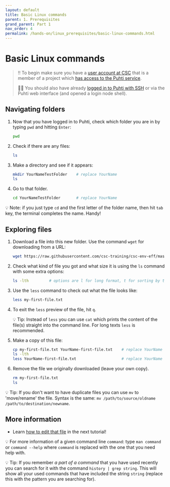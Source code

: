 ```yaml
---
layout: default
title: Basic Linux commands
parent: 1. Prerequisites
grand_parent: Part 1
nav_order: 4
permalink: /hands-on/linux_prerequisites/basic-linux-commands.html
---
```


# Basic Linux commands

> ‼️ To begin make sure you have a [user account at CSC](https://docs.csc.fi/accounts/how-to-create-new-user-account/) that is a member of a project which [has access to the Puhti service](https://docs.csc.fi/accounts/how-to-add-service-access-for-project/).
>
> ☝🏻 You should also have already [logged in to Puhti with SSH](https://csc-training.github.io/csc-env-eff/hands-on/connecting/ssh-puhti.html) or via the Puhti web interface (and opened a login node shell).

## Navigating folders

1. Now that you have logged in to Puhti, check which folder you are in by typing `pwd` and hitting `Enter`:

   ```bash
   pwd
   ```

2. Check if there are any files:

   ```bash
   ls
   ```

3. Make a directory and see if it appears:

   ```bash
   mkdir YourNameTestFolder    # replace YourName
   ls
   ```

4. Go to that folder.

   ```bash
   cd YourNameTestFolder       # replace YourName
   ```

💡 Note: if you just type `cd` and the first letter of the folder name, then hit `tab` key, the terminal completes the name. Handy!

## Exploring files

1. Download a file into this new folder. Use the command `wget` for downloading from a URL:

   ```bash
   wget https://raw.githubusercontent.com/csc-training/csc-env-eff/master/part-1/prerequisites/my-first-file.txt
   ```

2. Check what kind of file you got and what size it is using the `ls` command with some extra options:

   ```bash
   ls -lth         # options are l for long format, t for sorting by time and h for convenient size units. Anything that starts with a hashtag is a comment and is not executed
   ```

3. Use the `less` command to check out what the file looks like:

   ```bash
   less my-first-file.txt
   ```

4. To exit the `less` preview of the file, hit `q`.

   💡 Tip: Instead of `less` you can use `cat` which prints the content of the file(s) straight into the command line. For long texts `less` is recommended.

5. Make a copy of this file:

   ```bash
   cp my-first-file.txt YourName-first-file.txt    # replace YourName
   ls -lth
   less YourName-first-file.txt                    # replace YourName
   ```

6. Remove the file we originally downloaded (leave your own copy).

   ```bash
   rm my-first-file.txt
   ls
   ```

💡 Tip: If you don't want to have duplicate files you can use `mv` to 'move/rename' the file. Syntax is the same: `mv /path/to/source/oldname /path/to/destination/newname`.

## More information

- Learn [how to edit that file](https://csc-training.github.io/csc-env-eff/hands-on/linux_prerequisites/basic-file-editing.html) in the next tutorial!

💡 For more information of a given command line `command`: type `man command` or `command --help` where `command` is replaced with the one that you need help with.

💡 Tip: If you remember *a part of a command* that you have used recently you can search for it with the command `history | grep string`. This will show all your used commands that have included the string `string` (replace this with the pattern you are searching for).
